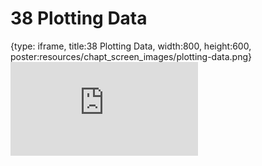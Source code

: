 # 38 Plotting Data
 
{type: iframe, title:38 Plotting Data, width:800, height:600, poster:resources/chapt_screen_images/plotting-data.png}
![](https://datatrail-jhu.github.io/DataTrail/no_toc/plotting-data.html)
 

 
